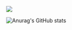 ![](https://komarev.com/ghpvc/?username=Adefit007&color=red)

![Anurag's GitHub stats](https://github-readme-stats.vercel.app/api?username=Adefit007&show_icons=true&theme=synthwave)
